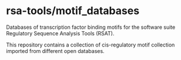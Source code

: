 # rsa-tools/motif_databases

Databases of transcription factor binding motifs for the software suite Regulatory Sequence Analysis Tools (RSAT).

This repository contains a collection of cis-regulatory motif collection imported from different open databases. 

